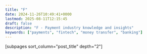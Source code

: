 ```yaml
---
title: "F"
date: 2024-11-26T10:49:41+0000
lastmod: 2025-08-11T12:15:45
draft: false
description: "F - Payment industry knowledge and insights"
keywords: ["payments", "fintech", "money transfer", "banking"]
---
```


[subpages sort_column="post_title" depth="2"]